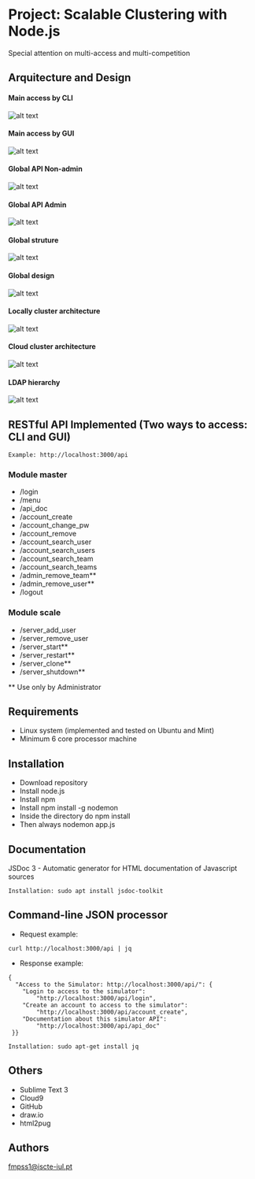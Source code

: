 
# Project: Scalable Clustering with Node.js

Special attention on multi-access and multi-competition


## Arquitecture and Design

#### Main access by CLI
![alt text](images/01.main_access_by_cli.png "Main access by CLI")
#### Main access by GUI
![alt text](images/01.main_access_by_gui.png "Main access by GUI")
#### Global API Non-admin
![alt text](images/02.global_api_non-admin.png "Global API non-admin")
#### Global API Admin
![alt text](images/03.global_api_admin.png "Global API non-admin")
#### Global struture
![alt text](images/04.global_struture.png "Global struture")
#### Global design
![alt text](images/05.global_design.png "Global design")
#### Locally cluster architecture
![alt text](images/06.locally_cluster_architecture.png "Locally cluster architecture")
#### Cloud cluster architecture
![alt text](images/06.cloud_cluster_architecture.png "Cloud cluster architecture")
#### LDAP hierarchy
![alt text](images/07.LDAP_hierarchy.png "LDAP hierarchy")

## RESTful API Implemented (Two ways to access: CLI and GUI)
```
Example: http://localhost:3000/api
```

### Module master
* /login
* /menu
* /api_doc
* /account_create
* /account_change_pw
* /account_remove
* /account_search_user
* /account_search_users
* /account_search_team
* /account_search_teams
* /admin_remove_team**
* /admin_remove_user**
* /logout

### Module scale
* /server_add_user
* /server_remove_user
* /server_start**
* /server_restart**
* /server_clone**
* /server_shutdown**

** Use only by Administrator



## Requirements
* Linux system (implemented and tested on Ubuntu and Mint)
* Minimum 6 core processor machine


## Installation
* Download repository
* Install node.js
* Install npm
* Install npm install -g nodemon
* Inside the directory do npm install
* Then always nodemon app.js


## Documentation
JSDoc 3 - Automatic generator for HTML documentation of Javascript sources

```
Installation: sudo apt install jsdoc-toolkit
```

## Command-line JSON processor
* Request example:
```
curl http://localhost:3000/api | jq
```
* Response example:
```
{
  "Access to the Simulator: http://localhost:3000/api/": {
    "Login to access to the simulator": 
    	"http://localhost:3000/api/login",
    "Create an account to access to the simulator":
    	"http://localhost:3000/api/account_create",
    "Documentation about this simulator API":
    	"http://localhost:3000/api/api_doc"
 }}
```

```
Installation: sudo apt-get install jq
```

## Others
* Sublime Text 3
* Cloud9
* GitHub
* draw.io
* html2pug


## Authors
fmpss1@iscte-iul.pt
